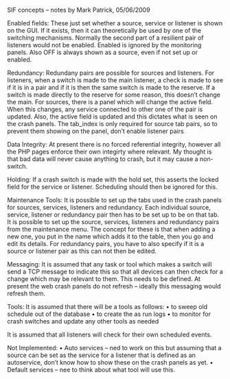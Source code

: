 SIF concepts – notes by Mark Patrick, 05/06/2009

Enabled fields:
These just set whether a source, service or listener is shown on the GUI. If it exists, then it can theoretically be used by one of the switching mechanisms. Normally the second part of a resilient pair of listeners would not be enabled. Enabled is ignored by the monitoring panels. Also OFF is always shown as a source, even if not set up or enabled.

Redundancy:
Redundany pairs are possible for sources and listeners. For listeners, when a switch is made to the main listener, a check is made to see if it is in a pair and if it is then the same switch is made to the reserve. If a switch is made directly to the reserve for some reason, this doesn’t change the main. For sources, there is a panel which will change the active field. When this changes, any service connected to other one of the pair is updated. Also, the active field is updated and this dictates what is seen on the crash panels. The tab\_index is only required for source tab pairs, so to prevent them showing on the panel, don’t enable listener pairs

Data Integrity:
At present there is no forced referential integrity, however all the PHP pages enforce their own integirty where relevant. My thought is that bad data will never cause anything to crash, but it may cause a non-switch.

Holding:
If a crash switch is made with the hold set, this asserts the locked field for the service or listener. Scheduling should then be ignored for this.

Maintenance Tools:
It is possible to set up the tabs used in the crash panels for sources, services, listeners and redundancy. Each individual source, service, listener or redundancy pair then has to be set up to be on that tab. It is possible to set up the source, services, listeners and redundancy pairs from the maintenance menu. The concept for these is that when adding a new one, you put in the name which adds it to the table, then you go and edit its details. For redundancy pairs, you have to also specify if it is a source or listener pair as this can not then be edited.

Messaging:
It is assumed that any task or tool which makes a switch will send a TCP message to indicate this so that all devices can then check for a change which may be relevant to them. This needs to be defined. At present the web crash panels do not refresh – ideally this messaging would refresh them.



Tools:
It is assumed that there will be a tools as follows:
•	to sweep old schedule out of the database
•	to create the as run logs
•	to monitor for crash switches and update any other tools as needed

It is assumed that all listeners will check for their own scheduled events.

Not Implemented:
•	Auto services – ned to work on this but assuming that a source can be set as the service for a listener that is defined as an autoservice, don’t know how to show these on the crash panels as yet.
•	Default services – nee to think about what tool will use this.
